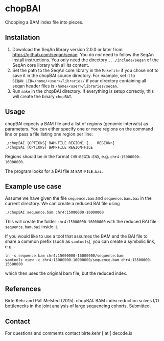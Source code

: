 chopBAI
=======

Chopping a BAM index file into pieces.


Installation
------------

1. Download the SeqAn library version 2.0.0 or later from https://github.com/seqan/seqan.
   You do *not* need to follow the SeqAn install instructions.
   You only need the directory `.../include/seqan` of the SeqAn core library with all its content.
2. Set the path to the SeqAn core library in the `Makefile` if you chose not to save it in the chopBAI source directory.
   For example, set it to `SEQAN_LIB=/home/<user>/libraries/` if your directory containing all seqan header files is
   `/home/<user>/libraries/seqan`.
3. Run `make` in the chopBAI directory. If everything is setup correctly, this will create the binary `chopBAI`.


Usage
-----

chopBAI expects a BAM file and a list of regions (genomic intervals) as parameters.
You can either specify one or more regions on the command line or pass a file listing one region per line:

    ./chopBAI [OPTIONS] BAM-FILE REGION1 [... REGIONn]
    ./chopBAI [OPTIONS] BAM-FILE REGION-FILE


Regions should be in the format `CHR:BEGIN-END`, e.g. `chr4:15000000-16000000`.

The program looks for a BAI file at `BAM-FILE.bai`.


Example use case
----------------

Assume we have given the file `sequence.bam` and `sequence.bam.bai` in the current directory.
We can create a reduced BAI file using

    ./chopBAI sequence.bam chr4:15000000-16000000

This will create the folder `chr4:15000000-16000000` with the reduced BAI file `sequence.bam.bai` inside it.

If you would like to use a tool that assumes the BAM and the BAI file to share a common prefix (such as `samtools`),  you can create a symbolic link, e.g

    ln -s sequence.bam chr4:15000000-16000000/sequence.bam
    samtools view -c chr4:15000000-16000000/sequence.bam chr4:15500000-15600000

which then uses the original bam file, but the reduced index.

References
----------

Birte Kehr and Páll Melsted (2015).
chopBAI: BAM index reduction solves I/O bottlenecks in the joint analysis of large sequencing cohorts.
Submitted.


Contact
-------

For questions and comments contact birte.kehr [ at ] decode.is
